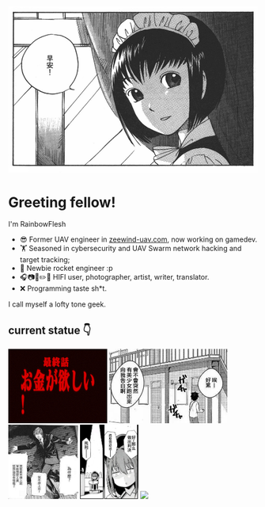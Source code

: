 ![Ohayōgozaimasuha](asset/images/banner.jpg)

# Greeting fellow!

I'm RainbowFlesh

- 😎 Former UAV engineer in [zeewind-uav.com](https://www.zeewind-uav.com), now working on gamedev.
- 🏋️ Seasoned in cybersecurity and UAV Swarm network hacking and target tracking;
- 🚀 Newbie rocket engineer :p
- 🎧📷🎨✏️🔬 HIFI user, photographer, artist, writer, translator.
- ❌ Programming taste sh*t.

I call myself a lofty tone geek.

## current statue 👇

<p float="left">
<img src="asset/images/statues.jpg" height="150" />
<img src="asset/images/statues1.jpg" height="150" />
<img src="asset/images/statues2.jpg" height="150" />
<img src="asset/images/statues3.jpg" height="150" />
<img src="asset/images/i�unicode.png" height="150" />
</p>

